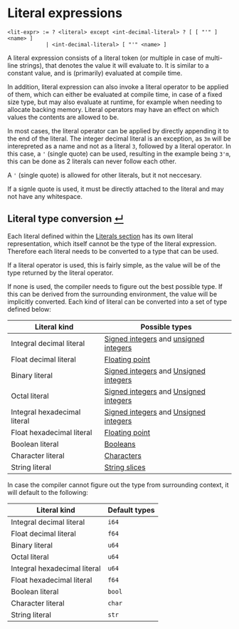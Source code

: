 # Literal expressions
```
<lit-expr> := ? <literal> except <int-decimal-literal> ? [ [ "'" ] <name> ]
            | <int-decimal-literal> [ "'" <name> ]
```
A literal expression consists of a literal token (or multiple in case of multi-line strings), that denotes the value it will evaluate to.
It is similar to a constant value, and is (primarily) evaluated at compile time.

In addition, literal expression can also invoke a literal operator to be applied of them, which can either be evaluated at compile time, in case of a fixed size type, but may also evaluate at runtime, for example when needing to allocate backing memory.
Literal operators may have an effect on which values the contents are allowed to be.

In most cases, the literal operator can be applied by directly appending it to the end of the literal.
The integer decimal literal is an exception, as `3m` will be interepreted as a name and not as a literal `3`, followed by a literal operator.
In this case, a `'` (single quote) can be used, resulting in the example being `3'm`, this can be done as 2 literals can never follow each other.

A `'` (single quote) is allowed for other literals, but it not neccesary.

If a signle quote is used, it must be directly attached to the literal and may not have any whitespace.

## Literal type conversion [↵](#literal-expression)

Each literal defined within the [Literals section](../literals.md) has its own literal representation, which itself cannot be the type of the literal expression.
Therefore each literal needs to be converted to a type that can be used.

If a literal operator is used, this is fairly simple, as the value will be of the type returned by the literal operator.

If none is used, the compiler needs to figure out the best possible type. If this can be derived from the surrounding environment, the value will be implicitly converted.
Each kind of literal can be converted into a set of type defined below:

Literal kind                 | Possible types
-----------------------------|----------------
Integral decimal literal     | [Signed integers](../type-system/types/primitive-types.md#signed-types) and [unsigned integers](#unsigned-types)
Float decimal literal        | [Floating point](../type-system/types/primitive-types.md#floating-point-types)
Binary literal               | [Signed integers](../type-system/types/primitive-types.md#signed-types) and [Unsigned integers](../type-system/types/primitive-types.md#unsigned-types)
Octal literal                | [Signed integers](../type-system/types/primitive-types.md#signed-types) and [Unsigned integers](../type-system/types/primitive-types.md#unsigned-types)
Integral hexadecimal literal | [Signed integers](../type-system/types/primitive-types.md#signed-types) and [Unsigned integers](../type-system/types/primitive-types.md#unsigned-types)
Float hexadecimal literal    | [Floating point](../type-system/types/primitive-types.md##floating-point-types)
Boolean literal              | [Booleans](../type-system/types/primitive-types.md##boolean-types)
Character literal            | [Characters](../type-system/types/primitive-types.md##character-types)
String literal               | [String slices](../type-system/types/string-slice-type.md)

In case the compiler cannot figure out the type from surrounding context, it will default to the following:

Literal kind                 | Default types
-----------------------------|----------------
Integral decimal literal     | `i64`
Float decimal literal        | `f64`
Binary literal               | `u64`
Octal literal                | `u64`
Integral hexadecimal literal | `u64`
Float hexadecimal literal    | `f64`
Boolean literal              | `bool`
Character literal            | `char`
String literal               | `str`
